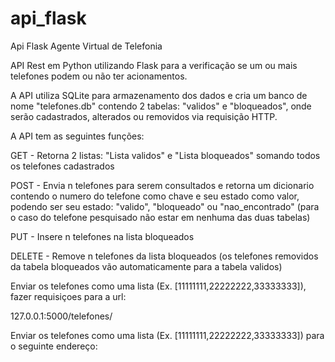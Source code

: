 # api_flask
Api Flask Agente Virtual de Telefonia

API Rest em Python utilizando Flask para a verificação se um ou mais telefones podem ou não ter acionamentos.

A API utiliza SQLite para armazenamento dos dados e cria um banco de nome "telefones.db" contendo 2 tabelas: "validos" e "bloqueados",
onde serão cadastrados, alterados ou removidos via requisição HTTP.

A API tem as seguintes funções: 

  GET - Retorna 2 listas: "Lista validos" e "Lista bloqueados" somando todos os telefones cadastrados

  POST - Envia n telefones para serem consultados e retorna um dicionario contendo o numero do telefone como chave e seu estado como      valor, podendo ser seu estado: "valido", "bloqueado" ou "nao_encontrado" (para o caso do telefone pesquisado não estar em nenhuma das duas tabelas)

  PUT - Insere n telefones na lista bloqueados

  DELETE - Remove n telefones da lista bloqueados (os telefones removidos da tabela bloqueados vão automaticamente para a tabela validos)

Enviar os telefones como uma lista (Ex. [11111111,22222222,33333333]), fazer requisiçoes para a url:

  127.0.0.1:5000/telefones/



  
  
  
  


  Enviar os telefones como uma lista (Ex. [11111111,22222222,33333333]) para o seguinte endereço:
  
